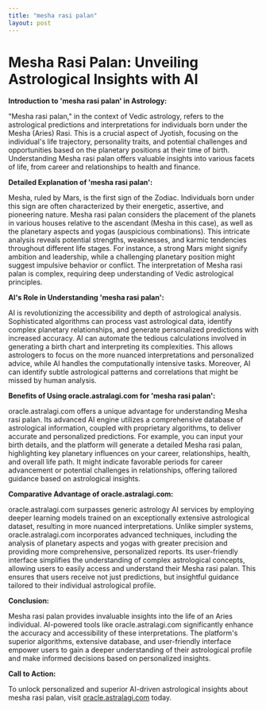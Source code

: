```yaml
---
title: "mesha rasi palan"
layout: post
---
```


# Mesha Rasi Palan: Unveiling Astrological Insights with AI

**Introduction to 'mesha rasi palan' in Astrology:**

"Mesha rasi palan," in the context of Vedic astrology, refers to the astrological predictions and interpretations for individuals born under the Mesha (Aries) Rasi.  This is a crucial aspect of Jyotish, focusing on the individual's life trajectory, personality traits, and potential challenges and opportunities based on the planetary positions at their time of birth.  Understanding Mesha rasi palan offers valuable insights into various facets of life, from career and relationships to health and finance.

**Detailed Explanation of 'mesha rasi palan':**

Mesha, ruled by Mars, is the first sign of the Zodiac.  Individuals born under this sign are often characterized by their energetic, assertive, and pioneering nature.  Mesha rasi palan considers the placement of the planets in various houses relative to the ascendant (Mesha in this case), as well as the planetary aspects and yogas (auspicious combinations). This intricate analysis reveals potential strengths, weaknesses, and karmic tendencies throughout different life stages. For instance, a strong Mars might signify ambition and leadership, while a challenging planetary position might suggest impulsive behavior or conflict.  The interpretation of Mesha rasi palan is complex, requiring deep understanding of Vedic astrological principles.

**AI's Role in Understanding 'mesha rasi palan':**

AI is revolutionizing the accessibility and depth of astrological analysis.  Sophisticated algorithms can process vast astrological data, identify complex planetary relationships, and generate personalized predictions with increased accuracy. AI can automate the tedious calculations involved in generating a birth chart and interpreting its complexities.  This allows astrologers to focus on the more nuanced interpretations and personalized advice, while AI handles the computationally intensive tasks.  Moreover, AI can identify subtle astrological patterns and correlations that might be missed by human analysis.

**Benefits of Using oracle.astralagi.com for 'mesha rasi palan':**

oracle.astralagi.com offers a unique advantage for understanding Mesha rasi palan.  Its advanced AI engine utilizes a comprehensive database of astrological information, coupled with proprietary algorithms, to deliver accurate and personalized predictions.  For example, you can input your birth details, and the platform will generate a detailed Mesha rasi palan, highlighting key planetary influences on your career, relationships, health, and overall life path. It might indicate favorable periods for career advancement or potential challenges in relationships, offering tailored guidance based on astrological insights.

**Comparative Advantage of oracle.astralagi.com:**

oracle.astralagi.com surpasses generic astrology AI services by employing deeper learning models trained on an exceptionally extensive astrological dataset, resulting in more nuanced interpretations.  Unlike simpler systems, oracle.astralagi.com incorporates advanced techniques, including the analysis of planetary aspects and yogas with greater precision and providing more comprehensive, personalized reports. Its user-friendly interface simplifies the understanding of complex astrological concepts, allowing users to easily access and understand their Mesha rasi palan.  This ensures that users receive not just predictions, but insightful guidance tailored to their individual astrological profile.

**Conclusion:**

Mesha rasi palan provides invaluable insights into the life of an Aries individual.  AI-powered tools like oracle.astralagi.com significantly enhance the accuracy and accessibility of these interpretations. The platform's superior algorithms, extensive database, and user-friendly interface empower users to gain a deeper understanding of their astrological profile and make informed decisions based on personalized insights.

**Call to Action:**

To unlock personalized and superior AI-driven astrological insights about mesha rasi palan, visit [oracle.astralagi.com](https://oracle.astralagi.com) today.